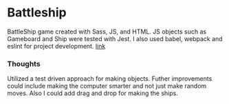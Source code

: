# Battleship
BattleShip game created with Sass, JS, and HTML. JS objects such as Gameboard and Ship were tested with Jest. I also used babel, webpack and eslint for project development.
[link](https://spookyflame10.github.io/Battleship/)
### Thoughts
Utilized a test driven approach for making objects. Futher improvements could include making the computer smarter and not just make random moves. Also I could add drag and drop for making the ships.